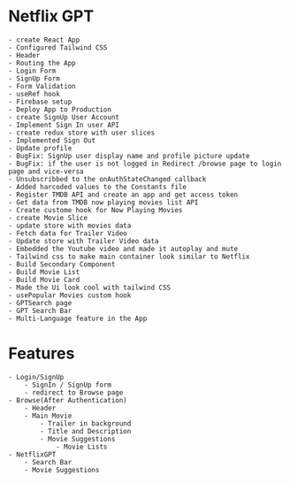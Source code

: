 # Netflix GPT

    - create React App
    - Configured Tailwind CSS
    - Header
    - Routing the App
    - Login Form
    - SignUp Form
    - Form Validation
    - useRef hook
    - Firebase setup
    - Deploy App to Production
    - create SignUp User Account
    - Implement Sign In user API
    - create redux store with user slices
    - Implemented Sign Out
    - Update profile
    - BugFix: SignUp user display name and profile picture update
    - BugFix: if the user is not logged in Redirect /browse page to login page and vice-versa
    - Unsubscribbed to the onAuthStateChanged callback
    - Added harcoded values to the Constants file
    - Register TMDB API and create an app and get access token
    - Get data from TMDB now playing movies list API
    - Create custome hook for Now Playing Movies
    - create Movie Slice
    - update store with movies data
    - Fetch data for Trailer Video
    - Update store with Trailer Video data
    - Embedded the Youtube video and made it autoplay and mute
    - Tailwind css to make main container look similar to Netflix
    - Build Secondary Component
    - Build Movie List
    - Build Movie Card
    - Made the Ui look cool with tailwind CSS
    - usePopular Movies custom hook
    - GPTSearch page
    - GPT Search Bar
    - Multi-Language feature in the App

# Features

    - Login/SignUp
        - SignIn / SignUp form
        - redirect to Browse page
    - Browse(After Authentication)
        - Header
        - Main Movie
            - Trailer in background
            - Title and Description
            - Movie Suggestions
                - Movie Lists
    - NetflixGPT
        - Search Bar
        - Movie Suggestions
